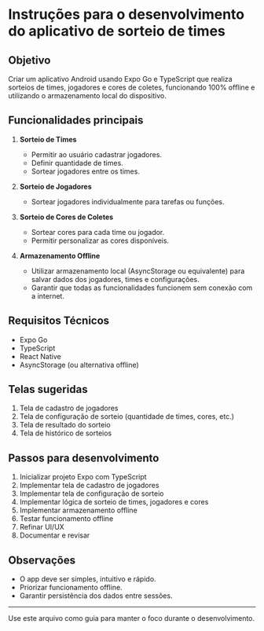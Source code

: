 # Instruções para o desenvolvimento do aplicativo de sorteio de times

## Objetivo

Criar um aplicativo Android usando Expo Go e TypeScript que realiza sorteios de times, jogadores e cores de coletes, funcionando 100% offline e utilizando o armazenamento local do dispositivo.

## Funcionalidades principais

1. **Sorteio de Times**

   - Permitir ao usuário cadastrar jogadores.
   - Definir quantidade de times.
   - Sortear jogadores entre os times.

2. **Sorteio de Jogadores**

   - Sortear jogadores individualmente para tarefas ou funções.

3. **Sorteio de Cores de Coletes**

   - Sortear cores para cada time ou jogador.
   - Permitir personalizar as cores disponíveis.

4. **Armazenamento Offline**
   - Utilizar armazenamento local (AsyncStorage ou equivalente) para salvar dados dos jogadores, times e configurações.
   - Garantir que todas as funcionalidades funcionem sem conexão com a internet.

## Requisitos Técnicos

- Expo Go
- TypeScript
- React Native
- AsyncStorage (ou alternativa offline)

## Telas sugeridas

1. Tela de cadastro de jogadores
2. Tela de configuração de sorteio (quantidade de times, cores, etc.)
3. Tela de resultado do sorteio
4. Tela de histórico de sorteios

## Passos para desenvolvimento

1. Inicializar projeto Expo com TypeScript
2. Implementar tela de cadastro de jogadores
3. Implementar tela de configuração de sorteio
4. Implementar lógica de sorteio de times, jogadores e cores
5. Implementar armazenamento offline
6. Testar funcionamento offline
7. Refinar UI/UX
8. Documentar e revisar

## Observações

- O app deve ser simples, intuitivo e rápido.
- Priorizar funcionamento offline.
- Garantir persistência dos dados entre sessões.

---

Use este arquivo como guia para manter o foco durante o desenvolvimento.
